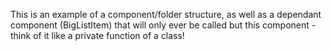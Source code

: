 This is an example of a component/folder structure, as well as a dependant component (BigListItem) that will only ever be called but this component - think of it like a private function of a class!